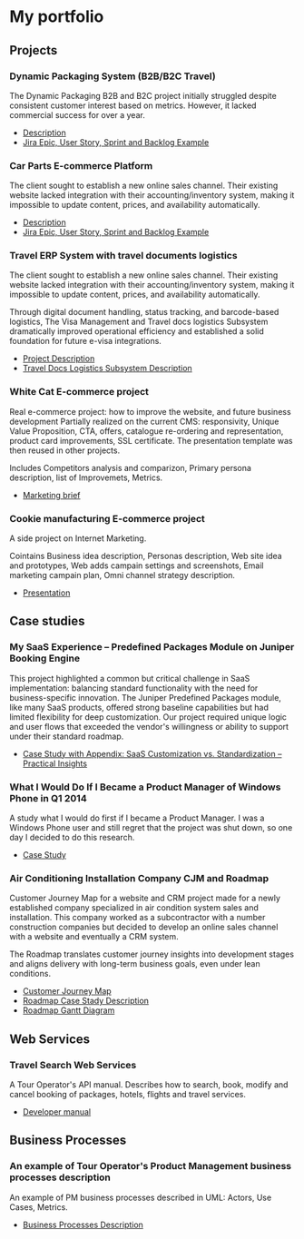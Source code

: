 # My portfolio
## Projects

### Dynamic Packaging System (B2B/B2C Travel)

The Dynamic Packaging B2B and B2C project initially struggled despite consistent customer interest based on metrics. However, it lacked commercial success for over a year.
- [Description](https://scheglov.com/portfolio_project1/)
- [Jira Epic, User Story, Sprint and Backlog Example](https://github.com/SergeiScheglov/portfolio/blob/main/Dynamic_Packages_Epic_User_Story_Backlog_Example.pdf/)

### Car Parts E-commerce Platform

The client sought to establish a new online sales channel. Their existing website lacked integration with their accounting/inventory system, making it impossible to update content, prices, and availability automatically.
- [Description](https://scheglov.com/portfolio_project2/)
- [Jira Epic, User Story, Sprint and Backlog Example](https://github.com/SergeiScheglov/portfolio/blob/main/e-commerce_epic_and_user_stories_example.pdf/)

### Travel ERP System with travel documents logistics

The client sought to establish a new online sales channel. Their existing website lacked integration with their accounting/inventory system, making it impossible to update content, prices, and availability automatically.

Through digital document handling, status tracking, and barcode-based logistics, The Visa Management and Travel docs logistics Subsystem dramatically improved operational efficiency and established a solid foundation for future e-visa integrations.
- [Project Description](https://scheglov.com/portfolio_project3/)
- [Travel Docs Logistics Subsystem  Description](https://scheglov.com/portfolio_project4/)

### White Cat E-commerce project
Real e-commerce project: how to improve the website, and future business development Partially realized on the current CMS: responsivity, Unique Value Proposition, CTA, offers, catalogue re-ordering and representation, product card improvements, SSL certificate. The presentation template was then reused in other projects.

Includes Competitors analysis and comparizon, Primary persona description, list of Improvemets, Metrics.
- [Marketing brief](https://github.com/SergeiScheglov/portfolio/blob/main/whitecat_e-commerce_project.pdf)

### Cookie manufacturing E-commerce project
A side project on Internet Marketing.

Cointains Business idea description, Personas description, Web site idea and prototypes, Web adds campain settings and screenshots, Email marketing campain plan, Omni channel strategy description.
- [Presentation](https://github.com/SergeiScheglov/portfolio/blob/main/Cookie%20manufacturing_Marketing_Project.pdf)

## Case studies

### My SaaS Experience – Predefined Packages Module on Juniper Booking Engine

This project highlighted a common but critical challenge in SaaS implementation: balancing standard functionality with the need for business-specific innovation. The Juniper Predefined Packages module, like many SaaS products, offered strong baseline capabilities but had limited flexibility for deep customization. Our project required unique logic and user flows that exceeded the vendor's willingness or ability to support under their standard roadmap.

- [Case Study with Appendix: SaaS Customization vs. Standardization – Practical Insights](https://github.com/SergeiScheglov/portfolio/blob/main/SaaS_Experience_Juniper_Booking_Engine.pdf)

### What I Would Do If I Became a Product Manager of Windows Phone in Q1 2014

A study what I would do first if I became a Product Manager. I was a Windows Phone user and still regret that the project was shut down, so one day I decided to do this research.
- [Case Study](https://github.com/SergeiScheglov/portfolio/blob/main/what_i_would_do_if_i_became_a_pm_of_wp.pdf)

### Air Conditioning Installation Company CJM and Roadmap

Customer Journey Map for a website and CRM project made for a newly established company specialized in air condition system sales and installation. This company worked as a subcontractor with a number construction companies but decided to develop an online sales channel with a website and eventually a CRM system.

The Roadmap translates customer journey insights into development stages and aligns delivery with long-term business goals, even under lean conditions.

- [Customer Journey Map](https://github.com/SergeiScheglov/portfolio/blob/main/Air_Conditioning_CJM.pdf)
- [Roadmap Case Stady Description](https://github.com/SergeiScheglov/portfolio/blob/main/Case_Study_Air_Conditioning_Company_Roadmap.pdf)
- [Roadmap Gantt Diagram](https://github.com/SergeiScheglov/portfolio/blob/main/Roadmap_Air_Conditioning_Company.pdf)

## Web Services
### Travel Search Web Services
A Tour Operator's API manual. Describes how to search, book, modify and cancel booking of packages, hotels, flights and travel services.
- [Developer manual](https://github.com/SergeiScheglov/portfolio/blob/main/travel-search-web-services.pdf)


## Business Processes
### An example of Tour Operator's Product Management business processes description
An example of PM business processes described in UML: Actors, Use Cases, Metrics. 
- [Business Processes Description](https://github.com/SergeiScheglov/portfolio/blob/main/Tour_Operators_Product_Management_Business_Processes.pdf)
